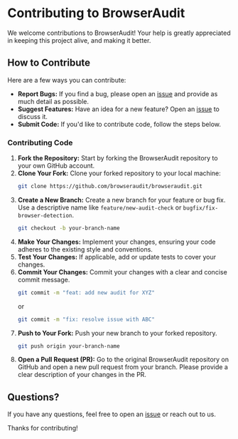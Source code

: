 # Contributing to BrowserAudit

We welcome contributions to BrowserAudit! Your help is greatly appreciated in keeping this project alive, and making it better.

## How to Contribute

Here are a few ways you can contribute:

- **Report Bugs:** If you find a bug, please open an [issue](https://github.com/browseraudit/browseraudit/issues) and provide as much detail as possible.
- **Suggest Features:** Have an idea for a new feature? Open an [issue](https://github.com/browseraudit/browseraudit/issues) to discuss it.
- **Submit Code:** If you'd like to contribute code, follow the steps below.

### Contributing Code

1.  **Fork the Repository:** Start by forking the BrowserAudit repository to your own GitHub account.
2.  **Clone Your Fork:** Clone your forked repository to your local machine:
    ```bash
    git clone https://github.com/browseraudit/browseraudit.git
    ```
3.  **Create a New Branch:** Create a new branch for your feature or bug fix. Use a descriptive name like `feature/new-audit-check` or `bugfix/fix-browser-detection`.
    ```bash
    git checkout -b your-branch-name
    ```
4.  **Make Your Changes:** Implement your changes, ensuring your code adheres to the existing style and conventions.
5.  **Test Your Changes:** If applicable, add or update tests to cover your changes.
6.  **Commit Your Changes:** Commit your changes with a clear and concise commit message.
    ```bash
    git commit -m "feat: add new audit for XYZ"
    ```
    or
    ```bash
    git commit -m "fix: resolve issue with ABC"
    ```
7.  **Push to Your Fork:** Push your new branch to your forked repository.
    ```bash
    git push origin your-branch-name
    ```
8.  **Open a Pull Request (PR):** Go to the original BrowserAudit repository on GitHub and open a new pull request from your branch. Please provide a clear description of your changes in the PR.

## Questions?

If you have any questions, feel free to open an [issue](https://github.com/browseraudit/browseraudit/issues) or reach out to us.

Thanks for contributing!
